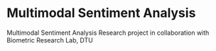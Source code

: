 # Multimodal Sentiment Analysis
 Multimodal Sentiment Analysis Research project in collaboration with Biometric Research Lab, DTU
